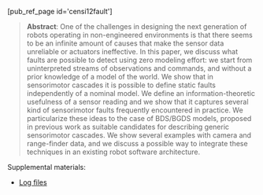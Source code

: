 [pub_ref_page id='censi12fault']

> **Abstract**:  One of the challenges in designing the next generation of robots operating in non-engineered environments is that there seems to be an infinite amount of causes that make the sensor data unreliable or actuators ineffective. In this paper, we discuss what faults are possible to detect using zero modeling effort: we start from uninterpreted streams of observations and commands, and without a prior knowledge of a model of the world. We show that in sensorimotor cascades it is possible to define static faults independently of a nominal model. We define an information-theoretic usefulness of a sensor reading and we show that it captures several kind of sensorimotor faults frequently encountered in practice. We particularize these ideas to the case of BDS/BGDS models, proposed in previous work as suitable candidates for describing generic sensorimotor cascades. We show several examples with camera and range-finder data, and we discuss a possible way to integrate these techniques in an existing robot software architecture.

[pdf]: http://purl.org/censi/research/2011-fault/2011-fault.pdf
[logs]: http://purl.org/censi/research/2011-fault/logs/

Supplemental materials:

- [Log files][logs]




 